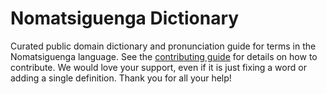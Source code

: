
# Nomatsiguenga Dictionary

Curated public domain dictionary and pronunciation guide for terms in the Nomatsiguenga language. See the [contributing guide](https://github.com/drumworkteam/term/blob/make/.github/contributing.md) for details on how to contribute. We would love your support, even if it is just fixing a word or adding a single definition. Thank you for all your help!